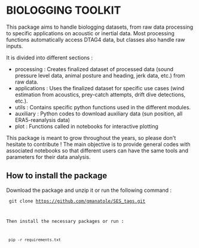 # BIOLOGGING TOOLKIT

This package aims to handle biologging datasets, from raw data processing to specific applications on acoustic or inertial data.
Most processing functions automatically access DTAG4 data, but classes also handle raw inputs.

It is divided into different sections :
- processing : Creates finalized dataset of processed data (sound pressure level data, animal posture and heading, jerk data, etc.) from raw data.
- applications : Uses the finalized dataset for specific use cases (wind estimation from acoustics, prey-catch attempts, drift dive detections, etc.).
- utils : Contains specific python functions used in the different modules.
- auxiliary : Python codes to download auxiliary data (sun position, all ERA5-reanalysis data)
- plot : Functions called in notebooks for interactive plotting

This package is meant to grow throughout the years, so please don't hesitate to contribute !
The main objective is to provide general codes with associated notebooks so that different users can have the same tools and parameters for their data analysis.


## How to install the package

Download the package and unzip it or run the following command :

<code> git clone https://github.com/gmanatole/SES_tags.git

Then install the necessary packages or run :

<code> pip -r requirements.txt
